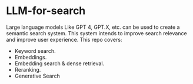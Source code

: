 # LLM-for-search
Large language models Like GPT 4, GPT.X, etc. can be used to create a semantic search system. This system intends to improve search relevance and improve user experience.
This repo covers:
- Keyword search.
- Embeddings.
- Embedding search & dense retrieval.
- Reranking.
- Generative Search
  
